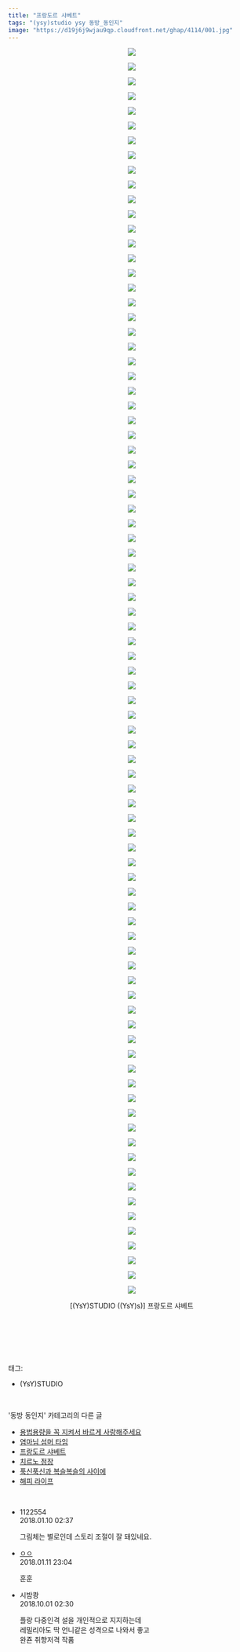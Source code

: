 ```yaml
---
title: "프랑도르 샤베트"
tags: "(ysy)studio ysy 동방_동인지"
image: "https://d19j6j9wjau9qp.cloudfront.net/ghap/4114/001.jpg"
---
```

<div class="article">
<p style="text-align: center; clear: none; float: none;"><img src="{{ site.imgserver8 }}/ghap/4114/001.jpg"/></p>
<p style="text-align: center; clear: none; float: none;"><img src="{{ site.imgserver8 }}/ghap/4114/002.jpg"/></p>
<p style="text-align: center; clear: none; float: none;"><img src="{{ site.imgserver8 }}/ghap/4114/003.jpg"/></p>
<p style="text-align: center; clear: none; float: none;"><img src="{{ site.imgserver8 }}/ghap/4114/004.jpg"/></p>
<p style="text-align: center; clear: none; float: none;"><img src="{{ site.imgserver8 }}/ghap/4114/005.jpg"/></p>
<p style="text-align: center; clear: none; float: none;"><img src="{{ site.imgserver8 }}/ghap/4114/006.jpg"/></p>
<p style="text-align: center; clear: none; float: none;"><img src="{{ site.imgserver8 }}/ghap/4114/007.jpg"/></p>
<p style="text-align: center; clear: none; float: none;"><img src="{{ site.imgserver8 }}/ghap/4114/008.jpg"/></p>
<p style="text-align: center; clear: none; float: none;"><img src="{{ site.imgserver8 }}/ghap/4114/009.jpg"/></p>
<p style="text-align: center; clear: none; float: none;"><img src="{{ site.imgserver8 }}/ghap/4114/010.jpg"/></p>
<p style="text-align: center; clear: none; float: none;"><img src="{{ site.imgserver8 }}/ghap/4114/011.jpg"/></p>
<p style="text-align: center; clear: none; float: none;"><img src="{{ site.imgserver8 }}/ghap/4114/012.jpg"/></p>
<p style="text-align: center; clear: none; float: none;"><img src="{{ site.imgserver8 }}/ghap/4114/013.jpg"/></p>
<p style="text-align: center; clear: none; float: none;"><img src="{{ site.imgserver8 }}/ghap/4114/014.jpg"/></p>
<p style="text-align: center; clear: none; float: none;"><img src="{{ site.imgserver8 }}/ghap/4114/015.jpg"/></p>
<p style="text-align: center; clear: none; float: none;"><img src="{{ site.imgserver8 }}/ghap/4114/016.jpg"/></p>
<p style="text-align: center; clear: none; float: none;"><img src="{{ site.imgserver8 }}/ghap/4114/017.jpg"/></p>
<p style="text-align: center; clear: none; float: none;"><img src="{{ site.imgserver8 }}/ghap/4114/018.jpg"/></p>
<p style="text-align: center; clear: none; float: none;"><img src="{{ site.imgserver8 }}/ghap/4114/019.jpg"/></p>
<p style="text-align: center; clear: none; float: none;"><img src="{{ site.imgserver8 }}/ghap/4114/020.jpg"/></p>
<p style="text-align: center; clear: none; float: none;"><img src="{{ site.imgserver8 }}/ghap/4114/021.jpg"/></p>
<p style="text-align: center; clear: none; float: none;"><img src="{{ site.imgserver8 }}/ghap/4114/022.jpg"/></p>
<p style="text-align: center; clear: none; float: none;"><img src="{{ site.imgserver8 }}/ghap/4114/023.jpg"/></p>
<p style="text-align: center; clear: none; float: none;"><img src="{{ site.imgserver8 }}/ghap/4114/024.jpg"/></p>
<p style="text-align: center; clear: none; float: none;"><img src="{{ site.imgserver8 }}/ghap/4114/025.jpg"/></p>
<p style="text-align: center; clear: none; float: none;"><img src="{{ site.imgserver8 }}/ghap/4114/026.jpg"/></p>
<p style="text-align: center; clear: none; float: none;"><img src="{{ site.imgserver8 }}/ghap/4114/027.jpg"/></p>
<p style="text-align: center; clear: none; float: none;"><img src="{{ site.imgserver8 }}/ghap/4114/028.jpg"/></p>
<p style="text-align: center; clear: none; float: none;"><img src="{{ site.imgserver8 }}/ghap/4114/029.jpg"/></p>
<p style="text-align: center; clear: none; float: none;"><img src="{{ site.imgserver8 }}/ghap/4114/030.jpg"/></p>
<p style="text-align: center; clear: none; float: none;"><img src="{{ site.imgserver8 }}/ghap/4114/031.jpg"/></p>
<p style="text-align: center; clear: none; float: none;"><img src="{{ site.imgserver8 }}/ghap/4114/032.jpg"/></p>
<p style="text-align: center; clear: none; float: none;"><img src="{{ site.imgserver8 }}/ghap/4114/033.jpg"/></p>
<p style="text-align: center; clear: none; float: none;"><img src="{{ site.imgserver8 }}/ghap/4114/034.jpg"/></p>
<p style="text-align: center; clear: none; float: none;"><img src="{{ site.imgserver8 }}/ghap/4114/035.jpg"/></p>
<p style="text-align: center; clear: none; float: none;"><img src="{{ site.imgserver8 }}/ghap/4114/036.jpg"/></p>
<p style="text-align: center; clear: none; float: none;"><img src="{{ site.imgserver8 }}/ghap/4114/037.jpg"/></p>
<p style="text-align: center; clear: none; float: none;"><img src="{{ site.imgserver8 }}/ghap/4114/038.jpg"/></p>
<p style="text-align: center; clear: none; float: none;"><img src="{{ site.imgserver8 }}/ghap/4114/039.jpg"/></p>
<p style="text-align: center; clear: none; float: none;"><img src="{{ site.imgserver8 }}/ghap/4114/040.jpg"/></p>
<p style="text-align: center; clear: none; float: none;"><img src="{{ site.imgserver8 }}/ghap/4114/041.jpg"/></p>
<p style="text-align: center; clear: none; float: none;"><img src="{{ site.imgserver8 }}/ghap/4114/042.jpg"/></p>
<p style="text-align: center; clear: none; float: none;"><img src="{{ site.imgserver8 }}/ghap/4114/043.jpg"/></p>
<p style="text-align: center; clear: none; float: none;"><img src="{{ site.imgserver8 }}/ghap/4114/044.jpg"/></p>
<p style="text-align: center; clear: none; float: none;"><img src="{{ site.imgserver8 }}/ghap/4114/045.jpg"/></p>
<p style="text-align: center; clear: none; float: none;"><img src="{{ site.imgserver8 }}/ghap/4114/046.jpg"/></p>
<p style="text-align: center; clear: none; float: none;"><img src="{{ site.imgserver8 }}/ghap/4114/047.jpg"/></p>
<p style="text-align: center; clear: none; float: none;"><img src="{{ site.imgserver8 }}/ghap/4114/048.jpg"/></p>
<p style="text-align: center; clear: none; float: none;"><img src="{{ site.imgserver8 }}/ghap/4114/049.jpg"/></p>
<p style="text-align: center; clear: none; float: none;"><img src="{{ site.imgserver8 }}/ghap/4114/050.jpg"/></p>
<p style="text-align: center; clear: none; float: none;"><img src="{{ site.imgserver8 }}/ghap/4114/051.jpg"/></p>
<p style="text-align: center; clear: none; float: none;"><img src="{{ site.imgserver8 }}/ghap/4114/052.jpg"/></p>
<p style="text-align: center; clear: none; float: none;"><img src="{{ site.imgserver8 }}/ghap/4114/053.jpg"/></p>
<p style="text-align: center; clear: none; float: none;"><img src="{{ site.imgserver8 }}/ghap/4114/054.jpg"/></p>
<p style="text-align: center; clear: none; float: none;"><img src="{{ site.imgserver8 }}/ghap/4114/055.jpg"/></p>
<p style="text-align: center; clear: none; float: none;"><img src="{{ site.imgserver8 }}/ghap/4114/056.jpg"/></p>
<p style="text-align: center; clear: none; float: none;"><img src="{{ site.imgserver8 }}/ghap/4114/057.jpg"/></p>
<p style="text-align: center; clear: none; float: none;"><img src="{{ site.imgserver8 }}/ghap/4114/058.jpg"/></p>
<p style="text-align: center; clear: none; float: none;"><img src="{{ site.imgserver8 }}/ghap/4114/059.jpg"/></p>
<p style="text-align: center; clear: none; float: none;"><img src="{{ site.imgserver8 }}/ghap/4114/060.jpg"/></p>
<p style="text-align: center; clear: none; float: none;"><img src="{{ site.imgserver8 }}/ghap/4114/061.jpg"/></p>
<p style="text-align: center; clear: none; float: none;"><img src="{{ site.imgserver8 }}/ghap/4114/062.jpg"/></p>
<p style="text-align: center; clear: none; float: none;"><img src="{{ site.imgserver8 }}/ghap/4114/063.jpg"/></p>
<p style="text-align: center; clear: none; float: none;"><img src="{{ site.imgserver8 }}/ghap/4114/064.jpg"/></p>
<p style="text-align: center; clear: none; float: none;"><img src="{{ site.imgserver8 }}/ghap/4114/065.jpg"/></p>
<p style="text-align: center; clear: none; float: none;"><img src="{{ site.imgserver8 }}/ghap/4114/066.jpg"/></p>
<p style="text-align: center; clear: none; float: none;"><img src="{{ site.imgserver8 }}/ghap/4114/067.jpg"/></p>
<p style="text-align: center; clear: none; float: none;"><img src="{{ site.imgserver8 }}/ghap/4114/068.jpg"/></p>
<p style="text-align: center; clear: none; float: none;"><img src="{{ site.imgserver8 }}/ghap/4114/069.jpg"/></p>
<p style="text-align: center; clear: none; float: none;"><img src="{{ site.imgserver8 }}/ghap/4114/070.jpg"/></p>
<p style="text-align: center; clear: none; float: none;"><img src="{{ site.imgserver8 }}/ghap/4114/071.jpg"/></p>
<p style="text-align: center; clear: none; float: none;"><img src="{{ site.imgserver8 }}/ghap/4114/072.jpg"/></p>
<p style="text-align: center; clear: none; float: none;"><img src="{{ site.imgserver8 }}/ghap/4114/073.jpg"/></p>
<p style="text-align: center; clear: none; float: none;"><img src="{{ site.imgserver8 }}/ghap/4114/074.jpg"/></p>
<p style="text-align: center; clear: none; float: none;"><img src="{{ site.imgserver8 }}/ghap/4114/075.jpg"/></p>
<p style="text-align: center; clear: none; float: none;"><img src="{{ site.imgserver8 }}/ghap/4114/076.jpg"/></p>
<p style="text-align: center; clear: none; float: none;"><img src="{{ site.imgserver8 }}/ghap/4114/077.jpg"/></p>
<p style="text-align: center; clear: none; float: none;"><img src="{{ site.imgserver8 }}/ghap/4114/078.jpg"/></p>
<p style="text-align: center; clear: none; float: none;"><img src="{{ site.imgserver8 }}/ghap/4114/079.jpg"/></p>
<p style="text-align: center; clear: none; float: none;"><img src="{{ site.imgserver8 }}/ghap/4114/080.jpg"/></p>
<p style="text-align: center; clear: none; float: none;"><img src="{{ site.imgserver8 }}/ghap/4114/081.jpg"/></p>
<p style="text-align: center; clear: none; float: none;"><img src="{{ site.imgserver8 }}/ghap/4114/082.jpg"/></p>
<p style="text-align: center; clear: none; float: none;"><img src="{{ site.imgserver8 }}/ghap/4114/083.jpg"/></p>
<p style="text-align: center; clear: none; float: none;"><img src="{{ site.imgserver8 }}/ghap/4114/084.jpg"/></p>
<p style="text-align: center; clear: none; float: none;"><img src="{{ site.imgserver8 }}/ghap/4114/085.jpg"/></p>
<p style="text-align: center; clear: none; float: none;">[(YsY)STUDIO ((YsY)s)] 프랑도르 샤베트</p>
<p style="text-align: center; clear: none; float: none;"><br/></p>
<p><br/></p>
</div><br/>
<div class="tagTrail">
<p>태그: </p>
<ul>
<li>(YsY)STUDIO</li>
</ul>
</div><br/>
<div class="another">
<p>'동방 동인지' 카테고리의 다른 글</p>
<ul>
<li><a href="/ghap_4128">용법용량을 꼭 지켜서 바르게 사랑해주세요</a></li>
<li><a href="/ghap_4126">염마님 섬머 타임</a></li>
<li><a href="/ghap_4114">프랑도르 샤베트</a></li>
<li><a href="/ghap_4113">치르노 점장</a></li>
<li><a href="/ghap_4100">푹신푹신과 복슬복슬의 사이에</a></li>
<li><a href="/ghap_4090">해피 라이프</a></li>
</ul>
</div><br/>
<div class="cb_module cb_fluid">
<div class="cb_wrt cb_profile">
<div class="comment">
<ul>
<li class="cb_thumb_off" id="comment15170715">
<div class="cb_comment_area">
<div class="cb_info_area">
<div class="cb_section">
<span class="cb_nick_name">1122554</span>
</div>
<div class="cb_section">
<span class="cb_date">2018.01.10 02:37 </span>
</div>
</div>
<div class="cb_dsc_comment">
<p class="cb_dsc">
											그림체는 별로인데 스토리 조절이 잘 돼있네요.
										</p>
</div>
</div></li>
<li class="cb_thumb_off" id="comment15172266">
<div class="cb_comment_area">
<div class="cb_info_area">
<div class="cb_section">
<span class="cb_nick_name"> <a href="http://http:/르ㅡ" onclick="return openLinkInNewWindow(this)">ㅇㅇ</a></span>
</div>
<div class="cb_section">
<span class="cb_date">2018.01.11 23:04 </span>
</div>
</div>
<div class="cb_dsc_comment">
<p class="cb_dsc">
											훈훈<br/>
</p>
</div>
</div></li>
<li class="cb_thumb_off" id="comment15342543">
<div class="cb_comment_area">
<div class="cb_info_area">
<div class="cb_section">
<span class="cb_nick_name">시밤쾅</span>
</div>
<div class="cb_section">
<span class="cb_date">2018.10.01 02:30 </span>
</div>
</div>
<div class="cb_dsc_comment">
<p class="cb_dsc">
											플랑 다중인격 설을 개인적으로 지지하는데 <br/>
레밀리아도 딱 언니같은 성격으로 나와서 좋고 <br/>
완죤 취향저격 작품
										</p>
</div>
</div></li>
</ul>
</div>
</div><!-- commentList close -->
</div><br/>
